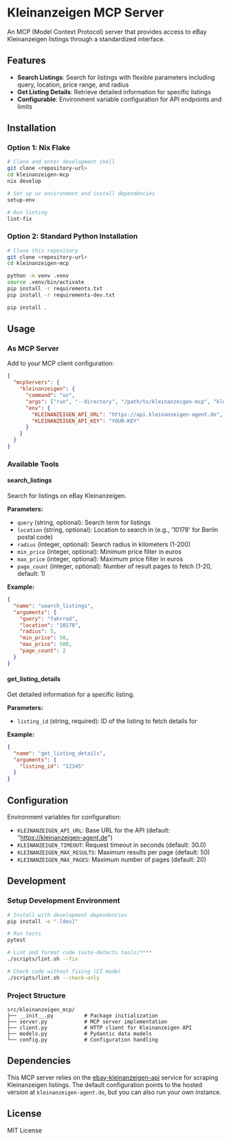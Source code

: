 # Kleinanzeigen MCP Server

An MCP (Model Context Protocol) server that provides access to eBay Kleinanzeigen listings through a standardized interface.

## Features

- **Search Listings**: Search for listings with flexible parameters including query, location, price range, and radius
- **Get Listing Details**: Retrieve detailed information for specific listings
- **Configurable**: Environment variable configuration for API endpoints and limits

## Installation

### Option 1: Nix Flake

```bash
# Clone and enter development shell
git clone <repository-url>
cd kleinanzeigen-mcp
nix develop

# Set up uv environment and install dependencies
setup-env

# Run linting
lint-fix
```

### Option 2: Standard Python Installation

```bash
# Clone this repository
git clone <repository-url>
cd kleinanzeigen-mcp

python -m venv .venv
source .venv/bin/activate
pip install -r requirements.txt
pip install -r requirements-dev.txt

pip install .
```

## Usage

### As MCP Server

Add to your MCP client configuration:

```json
{
  "mcpServers": {
    "kleinanzeigen": {
      "command": "uv",
      "args": ["run", "--directory", "/path/to/kleinanzeigen-mcp", "kleinanzeigen-mcp"],
      "env": {
        "KLEINANZEIGEN_API_URL": "https://api.kleinanzeigen-agent.de",
        "KLEINANZEIGEN_API_KEY": "YOUR-KEY"
      }
    }
  }
}
```

### Available Tools

#### search_listings

Search for listings on eBay Kleinanzeigen.

**Parameters:**

- `query` (string, optional): Search term for listings
- `location` (string, optional): Location to search in (e.g., '10178' for Berlin postal code)
- `radius` (integer, optional): Search radius in kilometers (1-200)
- `min_price` (integer, optional): Minimum price filter in euros
- `max_price` (integer, optional): Maximum price filter in euros
- `page_count` (integer, optional): Number of result pages to fetch (1-20, default: 1)

**Example:**

```json
{
  "name": "search_listings",
  "arguments": {
    "query": "fahrrad",
    "location": "10178",
    "radius": 5,
    "min_price": 50,
    "max_price": 500,
    "page_count": 2
  }
}
```

#### get_listing_details

Get detailed information for a specific listing.

**Parameters:**

- `listing_id` (string, required): ID of the listing to fetch details for

**Example:**

```json
{
  "name": "get_listing_details", 
  "arguments": {
    "listing_id": "12345"
  }
}
```

## Configuration

Environment variables for configuration:

- `KLEINANZEIGEN_API_URL`: Base URL for the API (default: "<https://kleinanzeigen-agent.de>")
- `KLEINANZEIGEN_TIMEOUT`: Request timeout in seconds (default: 30.0)
- `KLEINANZEIGEN_MAX_RESULTS`: Maximum results per page (default: 50)
- `KLEINANZEIGEN_MAX_PAGES`: Maximum number of pages (default: 20)

## Development

### Setup Development Environment

```bash
# Install with development dependencies
pip install -e ".[dev]"

# Run tests
pytest

# Lint and format code (auto-detects tools)****
./scripts/lint.sh --fix

# Check code without fixing (CI mode)
./scripts/lint.sh --check-only
```

### Project Structure

```
src/kleinanzeigen_mcp/
├── __init__.py          # Package initialization
├── server.py            # MCP server implementation
├── client.py            # HTTP client for Kleinanzeigen API
├── models.py            # Pydantic data models
└── config.py            # Configuration handling
```

## Dependencies

This MCP server relies on the [ebay-kleinanzeigen-api](https://github.com/DanielWTE/ebay-kleinanzeigen-api) service for scraping Kleinanzeigen listings. The default configuration points to the hosted version at `kleinanzeigen-agent.de`, but you can also run your own instance.

## License

MIT License
